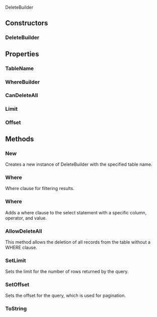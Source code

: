<p class="title">DeleteBuilder</p>

## Constructors


### DeleteBuilder

<div><Declaration modifier="public" content=" <span>&lt;span class=&quot;method&quot;&gt;DeleteBuilder&lt;/span&gt;(&lt;span class=&quot;param&quot;&gt;string&lt;/span&gt; tableName)</span>"></Declaration></div>

## Properties


### TableName
<div><Declaration modifier="public string" content=" <span>&lt;span class=&quot;property&quot;&gt;TableName&lt;/span&gt; { &lt;span class=&quot;method&quot;&gt;get&lt;/span&gt;; &lt;span class=&quot;method&quot;&gt;set&lt;/span&gt;; }</span>"></Declaration></div>

### WhereBuilder
<div><Declaration modifier="public &lt;a href=&quot;#/api/IndustrialValley.Helpers.Sqlite/WhereBuilder&quot; title=&quot;WhereBuilder&quot; class=&quot;inherit-link&quot;&gt;WhereBuilder&lt;/a&gt;" content=" <span>&lt;span class=&quot;property&quot;&gt;WhereBuilder&lt;/span&gt; { &lt;span class=&quot;method&quot;&gt;get&lt;/span&gt;; &lt;span class=&quot;method&quot;&gt;set&lt;/span&gt;; }</span>"></Declaration></div>

### CanDeleteAll
<div><Declaration modifier="public bool" content=" <span>&lt;span class=&quot;property&quot;&gt;CanDeleteAll&lt;/span&gt; { &lt;span class=&quot;method&quot;&gt;get&lt;/span&gt;; &lt;span class=&quot;method&quot;&gt;set&lt;/span&gt;; }</span>"></Declaration></div>

### Limit
<div><Declaration modifier="public int" content=" <span>&lt;span class=&quot;property&quot;&gt;Limit&lt;/span&gt; { &lt;span class=&quot;method&quot;&gt;get&lt;/span&gt;; &lt;span class=&quot;method&quot;&gt;set&lt;/span&gt;; }</span>"></Declaration></div>

### Offset
<div><Declaration modifier="public int" content=" <span>&lt;span class=&quot;property&quot;&gt;Offset&lt;/span&gt; { &lt;span class=&quot;method&quot;&gt;get&lt;/span&gt;; &lt;span class=&quot;method&quot;&gt;set&lt;/span&gt;; }</span>"></Declaration></div>

## Methods

### New

Creates a new instance of DeleteBuilder with the specified table name.

<div><Declaration modifier="public static &lt;a href=&quot;#/api/IndustrialValley.Helpers.Sqlite/DeleteBuilder&quot; title=&quot;DeleteBuilder&quot; class=&quot;inherit-link&quot;&gt;DeleteBuilder&lt;/a&gt;" content=" <span>&lt;span class=&quot;method&quot;&gt;New&lt;/span&gt;(&lt;span class=&quot;param&quot;&gt;string&lt;/span&gt; tableName)</span>"></Declaration></div>

### Where

Where clause for filtering results.

<div><Declaration modifier="public &lt;a href=&quot;#/api/IndustrialValley.Helpers.Sqlite/DeleteBuilder&quot; title=&quot;DeleteBuilder&quot; class=&quot;inherit-link&quot;&gt;DeleteBuilder&lt;/a&gt;" content=" <span>&lt;span class=&quot;method&quot;&gt;Where&lt;/span&gt;(&lt;span class=&quot;param&quot;&gt;&lt;a href=&quot;#/api/IndustrialValley.Helpers.Sqlite/WhereBuilder&quot; title=&quot;WhereBuilder&quot; class=&quot;inherit-link&quot;&gt;WhereBuilder&lt;/a&gt;&lt;/span&gt; where)</span>"></Declaration></div>

### Where

Adds a where clause to the select statement with a specific column, operator, and value.

<div><Declaration modifier="public &lt;a href=&quot;#/api/IndustrialValley.Helpers.Sqlite/DeleteBuilder&quot; title=&quot;DeleteBuilder&quot; class=&quot;inherit-link&quot;&gt;DeleteBuilder&lt;/a&gt;" content=" <span>&lt;span class=&quot;method&quot;&gt;Where&lt;/span&gt;(&lt;span class=&quot;param&quot;&gt;string&lt;/span&gt; column, &lt;span class=&quot;param&quot;&gt;&lt;a href=&quot;#/api/IndustrialValley.Helpers.Sqlite/WhereBuilder.WhereOperator&quot; title=&quot;WhereBuilder.WhereOperator&quot; class=&quot;inherit-link&quot;&gt;WhereOperator&lt;/a&gt;&lt;/span&gt; @operator, &lt;span class=&quot;param&quot;&gt;object&lt;/span&gt; value)</span>"></Declaration></div>

### AllowDeleteAll

This method allows the deletion of all records from the table without a WHERE clause.

<div><Declaration modifier="public &lt;a href=&quot;#/api/IndustrialValley.Helpers.Sqlite/DeleteBuilder&quot; title=&quot;DeleteBuilder&quot; class=&quot;inherit-link&quot;&gt;DeleteBuilder&lt;/a&gt;" content=" <span>&lt;span class=&quot;method&quot;&gt;AllowDeleteAll&lt;/span&gt;()</span>"></Declaration></div>

### SetLimit

Sets the limit for the number of rows returned by the query.

<div><Declaration modifier="public &lt;a href=&quot;#/api/IndustrialValley.Helpers.Sqlite/DeleteBuilder&quot; title=&quot;DeleteBuilder&quot; class=&quot;inherit-link&quot;&gt;DeleteBuilder&lt;/a&gt;" content=" <span>&lt;span class=&quot;method&quot;&gt;SetLimit&lt;/span&gt;(&lt;span class=&quot;param&quot;&gt;int&lt;/span&gt; limit)</span>"></Declaration></div>

### SetOffset

Sets the offset for the query, which is used for pagination.

<div><Declaration modifier="public &lt;a href=&quot;#/api/IndustrialValley.Helpers.Sqlite/DeleteBuilder&quot; title=&quot;DeleteBuilder&quot; class=&quot;inherit-link&quot;&gt;DeleteBuilder&lt;/a&gt;" content=" <span>&lt;span class=&quot;method&quot;&gt;SetOffset&lt;/span&gt;(&lt;span class=&quot;param&quot;&gt;int&lt;/span&gt; offset)</span>"></Declaration></div>

### ToString

<div><Declaration modifier="public override string" content=" <span>&lt;span class=&quot;method&quot;&gt;ToString&lt;/span&gt;()</span>"></Declaration></div>
